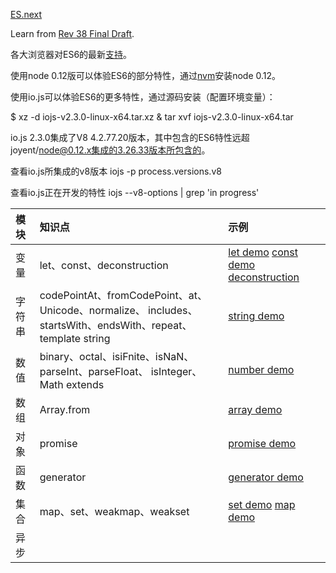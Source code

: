 [ES.next][]

[ES.next]: http://wiki.ecmascript.org/doku.php?id=harmony:specification_drafts

Learn from [Rev 38 Final Draft](http://wiki.ecmascript.org/lib/exe/fetch.php?id=harmony%3Aspecification_drafts&cache=cache&media=harmony:ecma-262_6th_edition_final_draft_-04-14-15.pdf).

各大浏览器对ES6的最新[支持](http://kangax.github.io/compat-table/es6/)。

使用node 0.12版可以体验ES6的部分特性，通过[nvm](https://github.com/creationix/nvm)安装node 0.12。

使用io.js可以体验ES6的更多特性，通过源码安装（配置环境变量）：

$  xz -d iojs-v2.3.0-linux-x64.tar.xz &  tar xvf iojs-v2.3.0-linux-x64.tar

io.js 2.3.0集成了V8 4.2.77.20版本，其中包含的ES6特性远超joyent/node@0.12.x集成的3.26.33版本所包含的。

查看io.js所集成的v8版本 iojs -p process.versions.v8

查看io.js正在开发的特性 iojs --v8-options | grep 'in progress'

模块 | 知识点 | 示例
:------------- | :------------- | :-----------------
变量 | let、const、deconstruction | [let demo](../ecma/variable/letdemo.js) [const demo](../ecma/variable/constdemo.js) [deconstruction](../ecma/variable/deconstruction.js)
字符串 | codePointAt、fromCodePoint、at、Unicode、normalize、  includes、startsWith、endsWith、repeat、template string | [string demo](../ecma/variable/strdemo.js)
数值 | binary、octal、isiFnite、isNaN、parseInt、parseFloat、  isInteger、Math extends | [number demo](../ecma/variable/numberdemo.js)
数组 | Array.from | [array demo](../ecma/variable/arraydemo.js)
对象 | promise | [promise demo](../ecma/object/promisedemo.js)
函数 | generator | [generator demo](../ecma/function/generatordemo.js) 
集合 | map、set、weakmap、weakset | [set demo](../ecma/collection/setdemo.js) [map demo](../ecma/collection/mapdemo.js)
异步 | |


